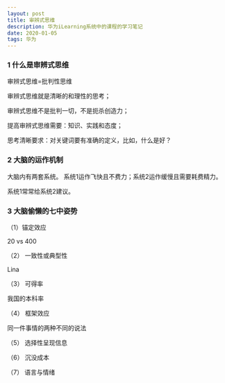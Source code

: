 ```yaml
---
layout: post
title: 审辨式思维
description: 华为iLearning系统中的课程的学习笔记
date: 2020-01-05
tags: 华为
---
```


### 1 什么是审辨式思维

审辨式思维=批判性思维

审辨式思维就是清晰的和理性的思考；

审辨式思维不是批判一切，不是扼杀创造力；

提高审辨式思维需要：知识、实践和态度；

思考清晰要求：对关键词要有准确的定义，比如，什么是好？

### 2 大脑的运作机制

大脑内有两套系统。
系统1运作飞快且不费力；系统2运作缓慢且需要耗费精力。

系统1常常给系统2建议。

### 3 大脑偷懒的七中姿势

（1）锚定效应

20 vs 400

（2） 一致性或典型性

Lina

（3） 可得率

我国的本科率

（4） 框架效应

同一件事情的两种不同的说法

（5） 选择性呈现信息

（6） 沉没成本

（7） 语言与情绪










